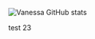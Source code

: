 ![Vanessa GitHub stats](https://github-readme-stats.vercel.app/api?username=vfaconi&theme=dark&show_icons=true)

test 23

